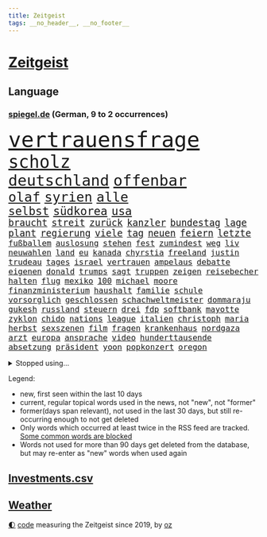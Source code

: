 ```yaml
---
title: Zeitgeist
tags: __no_header__, __no_footer__
---
```


# [Zeitgeist](https://oliz.io/zeitgeist/)

## Language

<h3><a href="https://www.spiegel.de" target="_blank">spiegel.de</a> (German, 9 to 2 occurrences)</h3>
<p style="font-family:monospace">
<span style="font-size:32pt"><a href="news_links.html#vertrauensfrage" class="current">vertrauensfrage</a></span>
<br>
<span style="font-size:26pt"><a href="news_links.html#scholz" class="current">scholz</a></span>
<br>
<span style="font-size:23pt"><a href="news_links.html#deutschland" class="current">deutschland</a></span>
<span style="font-size:23pt"><a href="news_links.html#offenbar" class="current">offenbar</a></span>
<br>
<span style="font-size:20pt"><a href="news_links.html#olaf" class="current">olaf</a></span>
<span style="font-size:20pt"><a href="news_links.html#syrien" class="current">syrien</a></span>
<span style="font-size:20pt"><a href="news_links.html#alle" class="current">alle</a></span>
<br>
<span style="font-size:17pt"><a href="news_links.html#selbst" class="current">selbst</a></span>
<span style="font-size:17pt"><a href="news_links.html#südkorea" class="current">südkorea</a></span>
<span style="font-size:17pt"><a href="news_links.html#usa" class="current">usa</a></span>
<br>
<span style="font-size:14pt"><a href="news_links.html#braucht" class="current">braucht</a></span>
<span style="font-size:14pt"><a href="news_links.html#streit" class="current">streit</a></span>
<span style="font-size:14pt"><a href="news_links.html#zurück" class="current">zurück</a></span>
<span style="font-size:14pt"><a href="news_links.html#kanzler" class="current">kanzler</a></span>
<span style="font-size:14pt"><a href="news_links.html#bundestag" class="current">bundestag</a></span>
<span style="font-size:14pt"><a href="news_links.html#lage" class="current">lage</a></span>
<span style="font-size:14pt"><a href="news_links.html#plant" class="current">plant</a></span>
<span style="font-size:14pt"><a href="news_links.html#regierung" class="current">regierung</a></span>
<span style="font-size:14pt"><a href="news_links.html#viele" class="current">viele</a></span>
<span style="font-size:14pt"><a href="news_links.html#tag" class="current">tag</a></span>
<span style="font-size:14pt"><a href="news_links.html#neuen" class="current">neuen</a></span>
<span style="font-size:14pt"><a href="news_links.html#feiern" class="current">feiern</a></span>
<span style="font-size:14pt"><a href="news_links.html#letzte" class="current">letzte</a></span>
<br>
<span style="font-size:12pt"><a href="news_links.html#fußballem" class="current">fußballem</a></span>
<span style="font-size:12pt"><a href="news_links.html#auslosung" class="current">auslosung</a></span>
<span style="font-size:12pt"><a href="news_links.html#stehen" class="current">stehen</a></span>
<span style="font-size:12pt"><a href="news_links.html#fest" class="current">fest</a></span>
<span style="font-size:12pt"><a href="news_links.html#zumindest" class="current">zumindest</a></span>
<span style="font-size:12pt"><a href="news_links.html#weg" class="current">weg</a></span>
<span style="font-size:12pt"><a href="news_links.html#liv" class="current">liv</a></span>
<span style="font-size:12pt"><a href="news_links.html#neuwahlen" class="current">neuwahlen</a></span>
<span style="font-size:12pt"><a href="news_links.html#land" class="current">land</a></span>
<span style="font-size:12pt"><a href="news_links.html#eu" class="current">eu</a></span>
<span style="font-size:12pt"><a href="news_links.html#kanada" class="current">kanada</a></span>
<span style="font-size:12pt"><a href="news_links.html#chyrstia" class="new">chyrstia</a></span>
<span style="font-size:12pt"><a href="news_links.html#freeland" class="new">freeland</a></span>
<span style="font-size:12pt"><a href="news_links.html#justin" class="current">justin</a></span>
<span style="font-size:12pt"><a href="news_links.html#trudeau" class="current">trudeau</a></span>
<span style="font-size:12pt"><a href="news_links.html#tages" class="current">tages</a></span>
<span style="font-size:12pt"><a href="news_links.html#israel" class="current">israel</a></span>
<span style="font-size:12pt"><a href="news_links.html#vertrauen" class="current">vertrauen</a></span>
<span style="font-size:12pt"><a href="news_links.html#ampelaus" class="current">ampelaus</a></span>
<span style="font-size:12pt"><a href="news_links.html#debatte" class="current">debatte</a></span>
<span style="font-size:12pt"><a href="news_links.html#eigenen" class="current">eigenen</a></span>
<span style="font-size:12pt"><a href="news_links.html#donald" class="current">donald</a></span>
<span style="font-size:12pt"><a href="news_links.html#trumps" class="current">trumps</a></span>
<span style="font-size:12pt"><a href="news_links.html#sagt" class="current">sagt</a></span>
<span style="font-size:12pt"><a href="news_links.html#truppen" class="current">truppen</a></span>
<span style="font-size:12pt"><a href="news_links.html#zeigen" class="current">zeigen</a></span>
<span style="font-size:12pt"><a href="news_links.html#reisebecher" class="new">reisebecher</a></span>
<span style="font-size:12pt"><a href="news_links.html#halten" class="current">halten</a></span>
<span style="font-size:12pt"><a href="news_links.html#flug" class="current">flug</a></span>
<span style="font-size:12pt"><a href="news_links.html#mexiko" class="current">mexiko</a></span>
<span style="font-size:12pt"><a href="news_links.html#100" class="current">100</a></span>
<span style="font-size:12pt"><a href="news_links.html#michael" class="current">michael</a></span>
<span style="font-size:12pt"><a href="news_links.html#moore" class="current">moore</a></span>
<span style="font-size:12pt"><a href="news_links.html#finanzministerium" class="current">finanzministerium</a></span>
<span style="font-size:12pt"><a href="news_links.html#haushalt" class="current">haushalt</a></span>
<span style="font-size:12pt"><a href="news_links.html#familie" class="current">familie</a></span>
<span style="font-size:12pt"><a href="news_links.html#schule" class="current">schule</a></span>
<span style="font-size:12pt"><a href="news_links.html#vorsorglich" class="current">vorsorglich</a></span>
<span style="font-size:12pt"><a href="news_links.html#geschlossen" class="current">geschlossen</a></span>
<span style="font-size:12pt"><a href="news_links.html#schachweltmeister" class="current">schachweltmeister</a></span>
<span style="font-size:12pt"><a href="news_links.html#dommaraju" class="current">dommaraju</a></span>
<span style="font-size:12pt"><a href="news_links.html#gukesh" class="current">gukesh</a></span>
<span style="font-size:12pt"><a href="news_links.html#russland" class="current">russland</a></span>
<span style="font-size:12pt"><a href="news_links.html#steuern" class="current">steuern</a></span>
<span style="font-size:12pt"><a href="news_links.html#drei" class="current">drei</a></span>
<span style="font-size:12pt"><a href="news_links.html#fdp" class="current">fdp</a></span>
<span style="font-size:12pt"><a href="news_links.html#softbank" class="new">softbank</a></span>
<span style="font-size:12pt"><a href="news_links.html#mayotte" class="new">mayotte</a></span>
<span style="font-size:12pt"><a href="news_links.html#zyklon" class="new">zyklon</a></span>
<span style="font-size:12pt"><a href="news_links.html#chido" class="new">chido</a></span>
<span style="font-size:12pt"><a href="news_links.html#nations" class="current">nations</a></span>
<span style="font-size:12pt"><a href="news_links.html#league" class="current">league</a></span>
<span style="font-size:12pt"><a href="news_links.html#italien" class="current">italien</a></span>
<span style="font-size:12pt"><a href="news_links.html#christoph" class="current">christoph</a></span>
<span style="font-size:12pt"><a href="news_links.html#maria" class="current">maria</a></span>
<span style="font-size:12pt"><a href="news_links.html#herbst" class="current">herbst</a></span>
<span style="font-size:12pt"><a href="news_links.html#sexszenen" class="new">sexszenen</a></span>
<span style="font-size:12pt"><a href="news_links.html#film" class="current">film</a></span>
<span style="font-size:12pt"><a href="news_links.html#fragen" class="current">fragen</a></span>
<span style="font-size:12pt"><a href="news_links.html#krankenhaus" class="current">krankenhaus</a></span>
<span style="font-size:12pt"><a href="news_links.html#nordgaza" class="current">nordgaza</a></span>
<span style="font-size:12pt"><a href="news_links.html#arzt" class="current">arzt</a></span>
<span style="font-size:12pt"><a href="news_links.html#europa" class="current">europa</a></span>
<span style="font-size:12pt"><a href="news_links.html#ansprache" class="current">ansprache</a></span>
<span style="font-size:12pt"><a href="news_links.html#video" class="current">video</a></span>
<span style="font-size:12pt"><a href="news_links.html#hunderttausende" class="current">hunderttausende</a></span>
<span style="font-size:12pt"><a href="news_links.html#absetzung" class="new">absetzung</a></span>
<span style="font-size:12pt"><a href="news_links.html#präsident" class="current">präsident</a></span>
<span style="font-size:12pt"><a href="news_links.html#yoon" class="current">yoon</a></span>
<span style="font-size:12pt"><a href="news_links.html#popkonzert" class="current">popkonzert</a></span>
<span style="font-size:12pt"><a href="news_links.html#oregon" class="current">oregon</a></span>
</p>
<details>
<summary>Stopped using...</summary>
<p class="former" style="font-size:12pt">
nachfolge(1516) schwarzen(1516) kauft(1515) volker(1515) digitalisierung(1514) humanitäre(1514) liverpool(1514) ruhe(1514) sonne(1514) österreichischen(1514) brüssel(1513) dienst(1513) klaren(1513) konzerne(1513) niederländische(1513) private(1513) unabhängige(1513) versuch(1513) flughafen(1512) identifiziert(1512) keller(1512) mai(1512) nazis(1512) reichte(1512) amsterdam(1511) erteilt(1511) falsche(1511) favoriten(1511) freiheitsstrafe(1511) gestoßen(1511) hieß(1511) ifoinstitut(1511) lust(1511) österreichs(1511) alpen(1510) atmosphäre(1510) geholt(1510) schaltet(1510) deutlichen(1509) doppelt(1509) entdeckte(1509) golf(1509) spanischen(1509) verbieten(1509) verhalten(1509) englischen(1508) enorm(1508) forderte(1508) gehalten(1508) schiedsrichter(1508) vermutlich(1508) aktuell(1507) arsenal(1507) hass(1507) hintergründe(1507) polizist(1507) sports(1507) wales(1507) überlebte(1507) beamten(1506) gefährlichen(1506) i(1506) interesse(1506) niederlande(1506) rassistische(1506) sinnvoll(1506) tokio(1506) tötete(1506) wechseln(1506) abgehört(1505) botschaften(1505) starten(1505) ausgeschlossen(1504) erschüttert(1504) ii(1504) infektion(1504) 2018(1503) innenministerium(1503) ermöglichen(1502) trainiert(1502) hotels(1501) kontakte(1501) pressestimmen(1501) erkenntnisse(1500) erneuten(1499) hielten(1499) stieg(1499) frankwalter(1498) gefragt(1498) käufer(1498) möglichst(1498) schottland(1498) überraschung(1498) besuchen(1497) eigener(1497) mehrfach(1497) rassistischen(1497) deals(1496) e(1496) enden(1496) kevin(1496) gesetze(1495) begriff(1494) demokratische(1494) töten(1494) auflagen(1493) küstenwache(1493) verbände(1493) verzichten(1491) ökonomen(1491) mecklenburgvorpommern(1490) katholische(1489) projekte(1488) entschuldigung(1485) automatisch(1482) app(1478) prognose(1478) fehlende(1477) hilfen(1477) vfb(1476) dauert(1473) schock(1469) gebieten(1456) rache(1449) einfache(1439) gewinne(1412) milliardär(1395) belästigung(1381) strecken(1349) orte(1347) verlag(1320) fußballnationalmannschaft(1309) umkämpften(1201) börsen(1181) entlasten(1163) vorfeld(1154) älteste(1154) regierungschefin(1139) hendrik(1136) schülerin(1122) sank(1087) einziger(1083) verabschieden(1083) bat(1066) ben(1060) verkündete(1058) zusammenhalt(1055) positiven(1023) flughäfen(1021) samt(1006) gelöst(1002) spiegeltitelstory(1001) terror(1000) links(979) ausstieg(960) handys(957) hammer(946) schlamm(941) israelis(925) sinne(921) dänischen(915) budapest(914) belegt(913) schwächen(903) risiken(892) misshandelt(891) finde(890) erlegen(874) rettungsaktion(870) usrepublikaner(870) schwächelt(868) antony(858) bürgergeld(843) giorgia(839) pleiten(838) kommunikation(811) kontroverse(809) tel(803) nationaltrainer(799) dokumentieren(796) aviv(792) lionel(791) forschung(770) indonesien(769) künstlicher(767) verehrt(757) abgeben(749) überlebende(736) jüdische(735) technische(733) gast(731) roland(724) asylbewerber(722) flogen(722) mächtige(720) 47(719) kieler(709) day(700) venedig(700) ansicht(696) flaschen(680) getragen(672) befasst(670) bürokratie(669) 5000(666) weimar(662) unruhe(659) läufer(657) 51(649) attackieren(649) stil(645) aufträge(639) gen(617) miami(615) umsetzen(615) bundesligist(614) asylpolitik(611) wrack(610) betrunkener(609) kader(603) zeuge(602) zurückgetreten(594) dringt(593) victor(591) getrieben(584) lina(584) ost(582) forscherin(581) jagen(581) massenhaft(581) beine(578) einsturz(577) erstem(577) nachts(577) katrin(574) ereignis(564) schönsten(563) pilot(561) vorgenommen(561) schockiert(557) gehandelt(555) 9(554) bundeshaushalt(554) infolge(552) blamiert(550) sandra(544) staats(541) zwischenfall(529) zügen(522) greta(521) prägte(516) ärmelkanal(513) surfen(499) goldene(495) leitartikel(493) nächster(490) froh(488) wegovy(488) instagrampost(477) parlamentswahl(477) airport(473) militärhilfe(473) körperliche(469) dauerte(468) samstagabend(468) mary(462) beute(459) goldenen(459) jon(459) dirk(457) arena(456) rekonstruktion(456) campus(455) kneipen(455) wohnviertel(455) kontrollverlust(448) fußballfans(442) reformiert(441) spdgeneralsekretär(439) zurückhaltend(433) königshaus(428) verfolgte(427) sportlich(425) verschickt(425) expertin(422) emily(421) flüchtig(417) mobbing(413) ausfälle(412) taucht(411) ungerecht(411) wütend(406) wiedervereinigung(404) kundgebung(402) bestätigte(401) einfachen(398) massaker(397) hamasgeiseln(395) nouripour(395) eingedrungen(393) schlaf(389) rafah(388) versammelt(386) bettina(384) brandt(383) verwenden(381) beyoncé(373) student(371) usdemokraten(356) unruhen(354) erschoss(351) exprofi(349) anhebung(347) simon(345) unwahrscheinlich(344) dorthin(343) starkwatzinger(343) haut(342) playoffs(341) usdollar(340) grundgesetz(338) is(338) gerungen(337) verstößt(337) zeitalter(336) finanziellen(334) geschützt(331) spdabgeordnete(329) hochwasser(328) passte(325) frustriert(323) präsentierte(323) 180(322) spekulationen(322) can(319) 1980(316) katz(315) japaner(312) meere(310) senator(308) western(306) 2006(305) konkurrentin(301) sophie(301) go(300) gefühlt(299) kontroversen(299) lutz(299) hauptdarstellerin(296) spottet(296) 64(294) abgewiesen(294) fressen(294) wgzimmerpreise(293) korrigiert(290) solches(289) ampelstreit(288) pferd(288) bundesstraße(279) verschwindet(279) regionalzug(274) 17jähriger(273) ewigkeit(271) fair(271) sitze(271) frist(269) maximilian(269) kimmel(263) kigenerierte(262) major(262) anschließenden(261) superstars(261) eindeutig(260) rhetorik(259) halbzeit(258) kreativ(258) marseille(257) ruth(257) filmset(256) techmilliardär(256) ringe(253) jamal(252) musiala(252) vielfach(250) rechtsradikale(249) vertritt(249) koch(248) widmet(247) auftreten(246) award(246) geschoben(246) auswärtigen(244) prahlt(240) parlaments(239) fußballbund(236) graz(236) strahlkraft(236) köpfe(235) chronik(231) fangen(231) set(231) mathieu(229) aufräumarbeiten(228) abgeschoben(226) lachgas(226) rechnung(226) straßenbahn(226) louis(225) hunderttausenden(224) türen(224) iraner(223) bejubelt(218) beleidigung(218) düstere(218) verlobung(218) grenzkontrollen(217) aufgebrochen(214) bruno(214) loben(214) aufhebung(213) ungewollt(213) worüber(211) flair(210) johnson(210) usgericht(210) vergisst(209) indiana(206) parkplatz(206) amtsträger(204) hals(203) vodafone(203) komiker(202) 28jährige(200) clip(198) verdachtsfall(198) polarisiert(197) begeisterung(196) haare(196) taktik(196) verlegen(196) alarmstufe(195) bnd(195) brötchen(195) hagel(195) umzug(195) unterhalten(194) verschärfung(194) azubis(193) russlandukrainenews(193) voraussetzungen(193) wüst(192) haie(191) ignorieren(191) genauen(190) regensburg(190) gefährliches(189) moderatorin(189) match(188) schumachers(188) geteilt(187) psychischer(187) enkelin(185) krimi(185) basketballliga(183) usbehörden(182) spreche(180) albanien(179) steven(179) griechischen(178) satire(178) tierischer(178) double(176) sicherheitsberater(176) hut(172) kryptowährungen(172) lauern(172) sätzen(172) ähnelt(172) apotheken(171) verschiedener(171) /(170) lohn(170) surfer(169) ohr(168) verwaltungsgericht(168) youtuber(168) co₂ausstoß(167) aufgetreten(166) erlangte(166) fluch(166) schutt(165) einreiseverbot(164) jubelt(164) redaktion(164) spdfraktion(163) indische(162) vertrauliche(162) wahlkreis(162) gleichen(161) mac(161) wussten(160) auswärtsspiel(159) beträgt(159) lindenberg(159) postings(159) waldbrand(159) look(158) wärmewende(158) nazideutschland(157) linkenchefin(156) reichste(156) spuckt(156) verabschiedete(156) jemandem(155) zulassung(155) heiratet(154) maskottchen(154) raue(154) alliierten(153) englischer(153) 27jähriger(152) 33jähriger(151) königliche(151) psychotherapeut(151) müdigkeit(150) wars(150) eingebrochen(149) hollywoodstars(149) mcdonald's(149) usmilitär(149) beifahrer(147) usautobauer(147) ansiedlung(146) aufzuhalten(145) friseur(145) gazastadt(145) jong(145) un(145) dieselbe(144) riecht(144) stünden(143) demokrat(142) hofer(142) schalteten(142) blutige(141) kinderbuch(141) auszugeben(140) gefürchtet(140) küren(140) rudert(140) 38jährige(139) neudelhi(139) schilderte(137) bundespolitik(136) ausgetreten(135) bemühungen(135) geschah(135) gregg(135) inlandsgeheimdienst(135) pretty(135) präsidentschaft(135) erkrankungen(134) harmonie(134) angekündigte(133) reisenden(133) abnehmspritzen(132) trauma(132) america(131) inside(131) kriselnde(131) simone(130) äußersten(130) lass(129) privatleben(129) tony(129) wohnraum(129) archäologin(128) aufschlag(128) ausgeschieden(127) sympathien(126) drohenden(125) grandslamtitel(125) schlusslicht(125) brannten(124) haar(123) melania(123) merz'(123) lächerlich(121) ordnen(121) personalie(120) anschlagsplänen(119) erschießt(119) gefängnisse(119) mobilisieren(119) öffentlicher(119) wischen(118) junior(117) kontrahenten(117) symbole(117) besuche(116) lehrt(116) moreno(116) analysen(115) erweist(115) monatelangen(115) jd(114) pitzke(114) vance(114) lautet(113) rechtsextrem(113) vorstände(113) waffenbesitz(113) erfand(112) karriereberaterin(112) slogan(112) zögern(112) bolivien(111) forscherteam(111) halfen(111) kreuzfahrt(111) nachwuchshoffnung(111) renommiertesten(111) vorgegangen(111) bundesjustizminister(110) kurzen(110) widerspruch(110) auslöst(109) gestaltet(109) francesca(108) führungsriege(108) gelber(108) notlanden(107) j(106) konkreter(106) renate(106) ampelkrise(105) konjunkturflaute(105) leistet(105) lukaschenko(105) rückschläge(105) autokrat(104) reformieren(104) vorschlägen(104) 69(103) abtreibung(103) bedrohlich(103) kalifornischen(103) uboot(103) 82(102) fremd(102) autokraten(101) eindeutige(101) erleichtern(101) hans(101) hessische(101) härtesten(101) sahin(101) vernichtet(101) ermöglicht(100) hergestellt(100) imane(100) khelif(100) ozempic(100) tagesordnung(100) viermal(100) 18000(99) dichtmachen(99) diebesgut(99) geschlecht(99) formiert(98) gutachter(97) norddeutschen(97) poesie(97) stichelt(97) strömung(97) busunfall(96) drohten(96) nelles(96) prallen(96) vorlesen(96) brennender(95) kilometerweit(95) randale(95) finanzexperten(94) geruchssinn(94) würzburg(94) mutig(93) illusion(92) kloster(92) organisationen(92) aufarbeiten(91) ausgezeichnete(91) bemerkbar(91) frauenrechte(91) landesweit(91) nick(91) technischer(91) dauerstreit(90) stritt(90) breakerin(89) jakarta(89) paketen(89) podcaster(89) uspräsidentschaftswahl(89) ampeln(88) letztlich(88) professionell(88) tasse(88) traditionsklub(88) unterliefen(88) weitaus(88) arne(87) finanzexperte(87) halbwegs(87) hauptsache(87) hochzeitsgesellschaft(87) berry(86) beruht(86) cem(86) doha(86) erfahre(86) importen(86) lehrkraft(86) wechselten(86) wohngebiete(86) özdemir(86) alarmierende(85) greifswald(85) katastrophen(85) legendenumrankten(85) ukraines(85) 55(84) ajax(84) aken(84) anhängern(84) behaupteten(84) familienvater(84) gunn(84) neigen(84) rachael(84) zurückgeworfen(84) öffnung(84) lobende(83) nachhaltig(83) 11000(82) california(82) garantieren(82) spazierte(82) trieb(82) with(82) zerfällt(82) absender(81) fackel(81) 94(80) andernfalls(80) egoistisch(80) flüchtete(80) ines(80) klauen(80) mahnung(80) segelt(80) heidi(79) lehramt(79) shake(79) 32jähriger(78) 91(78) ausweitung(78) gropp(78) luis(78) reint(78) schwerdtner(78) sicherheitspaket(78) umbauen(78) videospiele(78) vorgemacht(78) zuständig(78) call(77) sogenanntem(77) trumpfan(77) fahrlässiger(76) gedicht(76) guardian(76) mobilisiert(76) omar(76) strafstöße(76) uskorrespondent(76) werkzeug(76) your(76) dc(75) gutem(75) jüterbog(75) komplexe(75) stücke(75) asylrecht(74) austria(74) beschimpfte(74) erreichte(74) kambodscha(74) kramatorsk(74) mauerfall(74) nevada(74) usbundesstaaten(74) verrohung(74) zulässig(74) gastgeberland(73) hvaldimir(73) spionagewal(73) vorstellbar(73) überfalls(73) banner(72) instrumentalisierung(72) auslandsreise(71) dfbkapitän(71) golflegende(71) udo(71) anwendungen(70) ausgewiesen(70) befugnisse(70) dfbkader(70) geringe(70) gestiegenen(70) radikalisierte(70) teller(70) uskriegsschiffs(70) uss(70) vorangehen(70) bereisen(69) befragten(68) braunschweig(68) flexibilität(68) hill(68) miller(68) missgeschick(68) populären(68) schwärmen(68) wahlleiter(68) dancing(67) dargestellt(67) essenziell(67) how(67) ligaspiel(67) schönheitsideale(67) altersgruppe(66) begehen(66) fregatte(66) grenzübergang(66) kulturen(66) beschlagnahmen(65) dreieinhalb(65) garage(65) tricksereien(65) armes(64) austragen(64) são(64) direktor(63) führungsrolle(63) leistungsfähigere(63) linkin(63) beneiden(62) bundespräsidenten(62) grammy(62) hof(62) macheten(62) onlineplattformen(62) starkwatzingers(62) uschiphersteller(62) absolute(61) ausgebrannte(61) autokratien(61) ernannten(61) heimarbeit(61) yair(61) morgens(60) nationalparks(60) regnet(60) reichs(60) spiegelkorrespondenten(60) verlobte(60) verschwörungstheoretiker(60) zerbröselt(60) beisein(59) flutopfer(59) keinesfalls(59) lehrerinnen(59) schreckensszenario(59) angefühlt(58) durchzuführen(58) ilkosascha(58) kowalczuk(58) wählern(58) anzulocken(57) nrwministerpräsident(57) vermasselt(57) 43jährige(56) abos(56) achtmalige(56) angefangen(56) carolabrücke(56) inter(56) jahn(56) loslassen(56) lügner(56) saintgermain(56) ungewöhnlicher(56) ahnt(55) drogenbanden(55) linksextremistischen(55) unberechenbar(55) frisur(54) alternativvorschlag(53) inszeniertes(53) studiert(53) 1999(52) fiktive(52) husten(52) intelfabrik(52) psychogramm(52) statements(52) verirrt(52) vertrieb(52) beschwört(51) dreierpack(51) elfjähriger(51) erzbischof(51) frauenhaus(51) germany(51) gewahrt(51) ruinen(51) stabschefin(51) negativen(50) oppositionsführer(50) pinkelt(50) sozialdemokratie(50) tiktokvideo(50) verrückt(50) fridays(49) future(49) handballbund(49) ilk(49) latinos(49) psychoterrorvorwürfe(49) çağla(49) arizona(48) lungenentzündung(48) nacktfotos(48) paula(48) rängen(48) sandkasten(48) verarbeitet(48) dauer(47) einfamilienhaus(47) evangelische(47) kriegsschiff(47) neapel(47) nflstar(47) tsg(47) verborgenen(47) ansagen(46) ausgezählt(46) ewige(46) parks(46) selbstmord(46) dateien(45) ishiba(45) shigeru(45) spiegelauslandschef(45) stimmabgabe(45) verbündeter(45) wählergruppen(45) aggressiver(44) ausgekundschaftet(44) brady(44) klimaaktivistinnen(44) revolutionäre(44) schwachkopf(44) schweizerin(44) wahlnacht(44) beutel(43) chip(43) furrer(43) kunsthalle(43) muriel(43) regierungserklärung(43) aufhörte(42) maler(42) pink(42) supermodel(42) aires(41) buenos(41) bundeskanzleramt(41) fünfprozenthürde(41) kern(41) navy(41) scheidender(41) uszerstörer(41) dreck(40) junges(40) kotropfen(40) kritischem(40) landtagspräsident(40) medikaments(40) sweeney(40) verlieben(40) zugfahrt(40) ausfliegen(39) canterbury(39) sprüchen(39) umfunktioniert(39) weißes(39) 42jährige(38) autoritär(38) vergessene(38) wahlkampfgetöse(38) bindung(37) buxtehude(37) entgegenkommen(37) gazakonflikt(37) ingenieure(37) legislatur(37) nationalteam(37) preisentwicklung(37) schiedsgericht(37) befreiungsschlag(36) gary(36) graben(36) schifffahrt(36) schriftstellerinnen(35) staatsfernsehen(35) thunberg(35) untersuchten(35) videospielen(35) andrés(34) ausschreibung(34) fraktionen(34) knapper(34) machbar(34) oberstem(34) abschrecken(33) andré(33) costner(33) deutschlandreise(33) oscarpreisträgern(33) prophetische(33) pöbeleien(33) tuchel(33) wc(33) aok(32) emirat(32) erkranken(32) grundlagen(32) knüpft(32) manipulieren(32) netanyahuregierung(32) orchester(32) praxen(32) sonntagmorgen(32) journalismus(31) morales(31) wachsender(31) wettbewerbsdruck(31) zurückzudrängen(31) anklicken(30) erwarteten(30) interessantesten(30) mitgeteilt(30) ora(30) schulsystem(30) sklaverei(30) anheben(29) ausgezahlt(29) bundestagsabgeordneten(29) leser(29) leserinnen(29) meditieren(29) qual(29) armin(28) aussetzung(28) gegenseite(28) intranet(28) laschet(28) misstrauisch(28) shell(28) unterschiedlichen(28) überzieht(28) eingeweiht(27) kompetenz(27) lohnerhöhung(27) schubert(27) delfine(26) eiferern(26) militärstützpunkt(26) nebenwirkungen(26) rwe(26) 80000(25) angriffskriegs(25) down(25) fluchtnovelle(25) gefallenen(25) reaktiviert(25) schwärmt(25) braun(24) dreesen(24) dummheit(24) hauptgrund(24) janchristian(24) leistungsträger(24) minderjähriger(24) modeschöpfer(24) onlineportal(24) personalien(24) zweitrangig(24) zügige(24) cent(23) erweckt(23) eugipfel(23) gruppenantrag(23) kompromisse(23) nordkoreanische(23) romeo(23) umzugehen(23) zugesprochen(23) zünden(23) 45000(22) desinteresse(22) ey(22) grafschaft(22) ikonisches(22) konzernen(22) überholen(22) filmsatire(21) gladiator(21) lufthansamaschine(21) medikamentenengpässe(21) milliardenhöhe(21) ridley(21) selbstbewusst(21) vierteljahrhundert(21) ablehnen(20) gipfeltreffen(20) maischberger(20) populistin(20) sondierungsgespräche(20) spielerin(20) verantwortungslos(20) 53jährige(19) asylantrag(19) burgern(19) märtyrer(19) sendungen(19) sondierung(19) ölminister(19) bekennender(18) duty(18) martialische(18) städtetag(18) zurückgestellt(18) antike(17) augsburggablingen(17) barfuß(17) cox(17) gegenseitiger(17) lissabon(17) postkarten(17) clever(16) kippe(16) soccer(16) trumpberater(16) verstoß(16) chalamet(15) kees(15) lieferwagen(15) timothée(15) türmen(15) weltkriege(15) wonderen(15) benner(14) entschlossen(14) reiches(14) shakespeare(14) tathergang(14) witzen(14) bedient(13) eingespannt(13) evo(13) stuttgarts(13) fahre(12) jahrhundertunwetter(12) kunstfigur(12) soli(12) unoklimakonferenz(12) verabreicht(12) fußballklub(11) gefängnismitarbeiter(11) justizvollzugsanstalt(11) merkwürdige(11) profil(11) smog(11) university(11) unwetterkatastrophe(11)
</p>
</details>
<p>Legend:
<ul>
<li><span class="new">new</span>, first seen within the last 10 days</li>
<li><span class="current">current</span>, regular topical words used in the news, not "new", not "former"</li>
<li><span class="former">former(days span relevant)</span>, not used in the last 30 days, but still re-occurring enough to not get deleted</li>
<li>Only words which occurred at least twice in the RSS feed are tracked. <a href="language/filters.py">Some common words are blocked</a></li>
<li>Words not used for more than 90 days get deleted from the database, but may re-enter as "new" words when used again</li>
</ul>
</p>

## [Investments](investments.html)[.csv](investments.csv)

## [Weather](weather.html)

<footer>
<a href="javascript:toggleTheme()" class="nav">🌓</a>
<a href="https://github.com/ooz/zeitgeist">code</a> measuring the Zeitgeist since 2019, by <a href="https://oliz.io">oz</a>
</footer>
